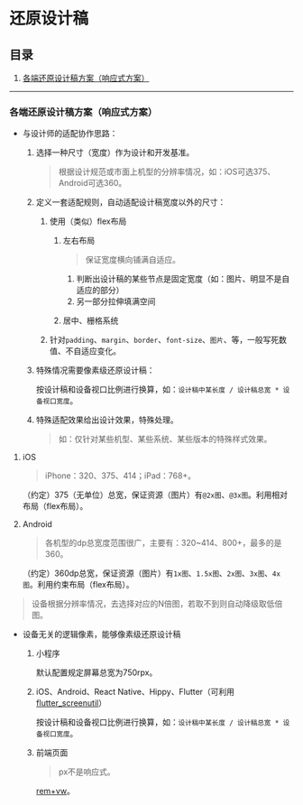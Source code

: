 # 还原设计稿

## 目录
1. [各端还原设计稿方案（响应式方案）](#各端还原设计稿方案响应式方案)

---
### 各端还原设计稿方案（响应式方案）
- 与设计师的适配协作思路：

    1. 选择一种尺寸（宽度）作为设计和开发基准。

        >根据设计规范或市面上机型的分辨率情况，如：iOS可选375、Android可选360。
    2. 定义一套适配规则，自动适配设计稿宽度以外的尺寸：

        1. 使用（类似）flex布局

            1. 左右布局

                >保证宽度横向铺满自适应。

                1. 判断出设计稿的某些节点是固定宽度（如：图片、明显不是自适应的部分）
                2. 另一部分拉伸填满空间
            2. 居中、栅格系统
        2. 针对`padding`、`margin`、`border`、`font-size`、`图片`、等，一般写死数值、不自适应变化。
    3. 特殊情况需要像素级还原设计稿：

        按设计稿和设备视口比例进行换算，如：`设计稿中某长度 / 设计稿总宽 * 设备视口宽度`。
    4. 特殊适配效果给出设计效果，特殊处理。

        >如：仅针对某些机型、某些系统、某些版本的特殊样式效果。

1. iOS

    >iPhone：320、375、414；iPad：768+。

    （约定）375（无单位）总宽，保证资源（图片）有`@2x图`、`@3x图`。利用相对布局（flex布局）。
2. Android

    >各机型的dp总宽度范围很广，主要有：320~414、800+，最多的是360。

    （约定）360dp总宽，保证资源（图片）有`1x图`、`1.5x图`、`2x图`、`3x图`、`4x图`。利用约束布局（flex布局）。

>设备根据分辨率情况，去选择对应的N倍图，若取不到则自动降级取低倍图。

- 设备无关的逻辑像素，能够像素级还原设计稿

    1. 小程序

        默认配置规定屏幕总宽为750rpx。
    2. iOS、Android、React Native、Hippy、Flutter（可利用[flutter_screenutil](https://github.com/OpenFlutter/flutter_screenutil)）

        按设计稿和设备视口比例进行换算，如：`设计稿中某长度 / 设计稿总宽 * 设备视口宽度`。
    3. 前端页面

        >px不是响应式。

        [rem+vw](https://github.com/realgeoffrey/knowledge/blob/master/网站前端/HTML+CSS学习笔记/响应式相关.md#响应式页面解决方案)。
